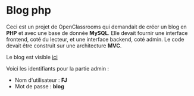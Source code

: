 # Blog php

Ceci est un projet de OpenClassrooms qui demandait de créer un blog en **PHP** et avec une base de donnée **MySQL**. 
Elle devait fournir une interface frontend, coté du lecteur, et une interface backend, coté admin.
Le code devait être construit sur une architecture **MVC**.

Le blog est visible [ici](http://sihame.alwaysdata.net/blog/)

Voici les identifiants pour la partie admin : 
  * Nom d'utilisateur : **FJ**
  * Mot de passe : **blog**